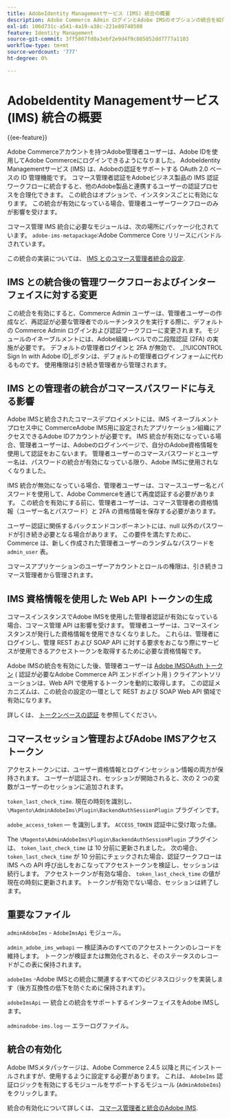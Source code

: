 ```yaml
---
title: AdobeIdentity Managementサービス (IMS) 統合の概要
description: Adobe Commerce Admin ログインとAdobe IMSのオプションの統合を紹介します
exl-id: 106d731c-a541-4a19-a38c-221e80740508
feature: Identity Management
source-git-commit: 3ff5807fd0a3ebf2e9d4f9c085852dd7777a1103
workflow-type: tm+mt
source-wordcount: '777'
ht-degree: 0%

---
```


# AdobeIdentity Managementサービス (IMS) 統合の概要

{{ee-feature}}

Adobe Commerceアカウントを持つAdobe管理者ユーザーは、Adobe IDを使用してAdobe Commerceにログインできるようになりました。 AdobeIdentity Managementサービス (IMS) は、Adobeの認証をサポートする OAuth 2.0 ベースの ID 管理機能です。 コマース管理者認証をAdobeビジネス製品の IMS 認証ワークフローに統合すると、他のAdobe製品と連携するユーザーの認証プロセスを合理化できます。 この統合はオプションで、インスタンスごとに有効になります。 この統合が有効になっている場合、管理者ユーザーワークフローのみが影響を受けます。 

コマース管理 IMS 統合に必要なモジュールは、次の場所にパッケージ化されています。  `adobe-ims-metapackage`:Adobe Commerce Core リリースにバンドルされています。

この統合の実装については、 [IMS とのコマース管理者統合の設定](./adobe-ims-config.md).

## IMS との統合後の管理ワークフローおよびインターフェイスに対する変更

この統合を有効にすると、Commerce Admin ユーザーは、管理者ユーザーの作成など、再認証が必要な管理者でのルーチンタスクを実行する際に、デフォルトの Commerce Admin ログインおよび認証ワークフローに変更されます。 モジュールのイネーブルメントには、Adobe組織レベルでの二段階認証 (2FA) の実施が必要です。 デフォルトの管理者ログインと 2FA が無効で、 _[!UICONTROL Sign In with Adobe ID]_ボタンは、デフォルトの管理者ログインフォームに代わるものです。 使用権限は引き続き管理者から管理されます。

## IMS との管理者の統合がコマースパスワードに与える影響

Adobe IMSと統合されたコマースデプロイメントには、IMS イネーブルメントプロセス中に CommerceAdobe IMS用に設定されたアプリケーション組織にアクセスできるAdobe IDアカウントが必要です。  IMS 統合が有効になっている場合、管理者ユーザーは、Adobeのログインページで、自分のAdobe資格情報を使用して認証をおこないます。 管理者ユーザーのコマースパスワードとユーザー名は、パスワードの統合が有効になっている限り、Adobe IMSに使用されなくなりました。

IMS 統合が無効になっている場合、管理者ユーザーは、コマースユーザー名とパスワードを使用して、Adobe Commerceを通じて再度認証する必要があります。 この統合を有効にする前に、管理者ユーザーは、コマース管理者の資格情報（ユーザー名とパスワード）と 2FA の資格情報を保存する必要があります。

ユーザー認証に関係するバックエンドコンポーネントには、null 以外のパスワードが引き続き必要となる場合があります。 この要件を満たすために、Commerce は、新しく作成された管理者ユーザーのランダムなパスワードを `admin_user` 表。

コマースアプリケーションのユーザーアカウントとロールの権限は、引き続きコマース管理者から管理されます。


## IMS 資格情報を使用した Web API トークンの生成

コマースインスタンスでAdobe IMSを使用した管理者認証が有効になっている場合、コマース管理 API は影響を受けます。 管理者ユーザーは、コマースインスタンスが発行した資格情報を使用できなくなりました。 これらは、管理者にログインし、管理 REST および SOAP API に対する要求をおこなう際にサービスが使用できるアクセストークンを取得するために必要な資格情報です。

Adobe IMSの統合を有効にした後、管理者ユーザーは [Adobe IMSOAuth トークン](https://developer.adobe.com/developer-console/docs/guides/authentication/OAuthIntegration/) ( 認証が必要なAdobe Commerce API エンドポイント用 ) クライアントソリューションは、Web API で使用するトークンを動的に取得します。 この認証メカニズムは、この統合の設定の一環として REST および SOAP Web API 領域で有効になります。

詳しくは、 [トークンベースの認証](https://developer.adobe.com/commerce/webapi/get-started/authentication/gs-authentication-token/) を参照してください。

## コマースセッション管理およびAdobe IMSアクセストークン

アクセストークンには、ユーザー資格情報とログインセッション情報の両方が保持されます。 ユーザーが認証され、セッションが開始されると、次の 2 つの変数がユーザーのセッションに追加されます。

`token_last_check_time`. 現在の時刻を識別し、 `\Magento\AdminAdobeIms\Plugin\BackendAuthSessionPlugin` プラグインです。

`adobe_access_token`  — を識別します。 `ACCESS_TOKEN` 認証中に受け取った値。

The `\Magento\AdminAdobeIms\Plugin\BackendAuthSessionPlugin` プラグインは、 `token_last_check_time` は 10 分前に更新されました。 次の場合、 `token_last_check_time` が 10 分前にチェックされた場合、認証ワークフローは IMS への API 呼び出しをおこなってアクセストークンを検証し、セッションは続行します。 アクセストークンが有効な場合、 `token_last_check_time` の値が現在の時刻に更新されます。 トークンが有効でない場合、セッションは終了します。

## 重要なファイル

`adminAdobeIms` - `AdobeImsApi` モジュール。

`admin_adobe_ims_webapi`  — 検証済みのすべてのアクセストークンのレコードを維持します。 トークンが検証または無効化されると、そのステータスのレコードがこの表に保持されます。

`adobeIms` -Adobe IMSとの統合に関連するすべてのビジネスロジックを実装します（後方互換性の低下を防ぐために保持されます）。

`adobeImsApi`  — 統合との統合をサポートするインターフェイスをAdobe IMSします。

`adminadobe-ims.log`  — エラーログファイル。

## 統合の有効化

Adobe IMSメタパッケージは、Adobe Commerce 2.4.5 以降と共にインストールされますが、使用するように設定する必要があります。 これは、 `AdobeIms` 認証ロジックを有効にするモジュールをサポートするモジュール (`AdminAdobeIms`) をクリックします。

統合の有効化について詳しくは、 [コマース管理者と統合のAdobe IMS](./adobe-ims-config.md).
